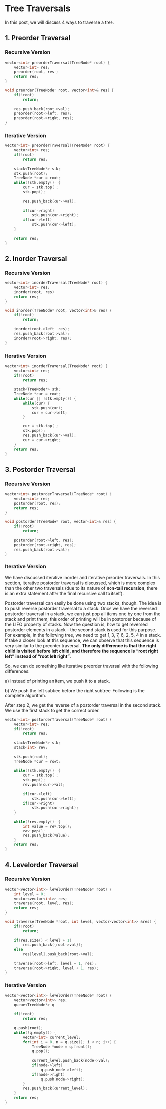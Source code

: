 # Tree Traversals
In this post, we will discuss 4 ways to traverse a tree.

## 1. Preorder Traversal
### Recursive Version
```C++
vector<int> preorderTraversal(TreeNode* root) {
    vector<int> res;
    preorder(root, res);
    return res;
}

void preorder(TreeNode* root, vector<int>& res) {
    if(!root)
        return;
    
    res.push_back(root->val);
    preorder(root->left, res);
    preorder(root->right, res);
}
```
### Iterative Version
```C++
vector<int> preorderTraversal(TreeNode* root) {
    vector<int> res;
    if(!root)
        return res;
    
    stack<TreeNode*> stk;
    stk.push(root);
    TreeNode *cur = root;
    while(!stk.empty()) {
        cur = stk.top();
        stk.pop();
        
        res.push_back(cur->val);
        
        if(cur->right)
            stk.push(cur->right);
        if(cur->left)
            stk.push(cur->left);
    }
    
    return res;
}
```
## 2. Inorder Traversal
### Recursive Version
```C++
vector<int> inorderTraversal(TreeNode* root) {
    vector<int> res;
    inorder(root, res);
    return res;
}

void inorder(TreeNode* root, vector<int>& res) {
    if(!root)
        return;
    
    inorder(root->left, res);
    res.push_back(root->val);
    inorder(root->right, res);
}
```
### Iterative Version
```C++
vector<int> inorderTraversal(TreeNode* root) {
    vector<int> res;
    if(!root)
        return res;
    
    stack<TreeNode*> stk;
    TreeNode *cur = root;
    while(cur || !stk.empty()) {
        while(cur) {
            stk.push(cur);
            cur = cur->left;
        }
        
        cur = stk.top();
        stk.pop();
        res.push_back(cur->val);
        cur = cur->right;
    }
    return res;
}
```
## 3. Postorder Traversal

### Recursive Version
```C++
vector<int> postorderTraversal(TreeNode* root) {
    vector<int> res;
    postorder(root, res);
    return res;
}

void postorder(TreeNode* root, vector<int>& res) {
    if(!root)
        return;
    
    postorder(root->left, res);
    postorder(root->right, res);
    res.push_back(root->val);
}
```
### Iterative Version
We have discussed iterative inorder and iterative preorder traversals. In this section, iterative postorder traversal is discussed, which is more complex than the other two traversals (due to its nature of **non-tail recursion**, there is an extra statement after the final recursive call to itself). 

Postorder traversal can easily be done using two stacks, though. The idea is to push reverse postorder traversal to a stack. Once we have the reversed postorder traversal in a stack, we can just pop all items one by one from the stack and print them; this order of printing will be in postorder because of the LIFO property of stacks. Now the question is, how to get reversed postorder elements in a stack – the second stack is used for this purpose. For example, in the following tree, we need to get 1, 3, 7, 6, 2, 5, 4 in a stack. If take a closer look at this sequence, we can observe that this sequence is very similar to the preorder traversal. **The only difference is that the right child is visited before left child, and therefore the sequence is “root right left” instead of “root left right”**. 

So, we can do something like iterative preorder traversal with the following differences: 

a) Instead of printing an item, we push it to a stack. 

b) We push the left subtree before the right subtree.
Following is the complete algorithm. 

After step 2, we get the reverse of a postorder traversal in the second stack. We use the first stack to get the correct order. 

```C++
vector<int> postorderTraversal(TreeNode* root) {
    vector<int> res;
    if(!root)
        return res;
    
    stack<TreeNode*> stk;
    stack<int> rev;
    
    stk.push(root);
    TreeNode *cur = root;
    
    while(!stk.empty()) {
        cur = stk.top();
        stk.pop();
        rev.push(cur->val);
        
        if(cur->left)
            stk.push(cur->left);
        if(cur->right)
            stk.push(cur->right);
    }
    
    while(!rev.empty()) {
        int value = rev.top();
        rev.pop();
        res.push_back(value);
    }
    return res;
}
```
## 4. Levelorder Traversal
### Recursive Version
```C++
vector<vector<int>> levelOrder(TreeNode* root) {
    int level = 0;
    vector<vector<int>> res;
    traverse(root, level, res);
    return res;
}

void traverse(TreeNode *root, int level, vector<vector<int>> &res) {
    if(!root)
        return;
    
    if(res.size() < level + 1)
        res.push_back({root->val});
    else
        res[level].push_back(root->val);
    
    traverse(root->left, level + 1, res);
    traverse(root->right, level + 1, res);
}
```
### Iterative Version

```C++
vector<vector<int>> levelOrder(TreeNode* root) {
    vector<vector<int>> res;
    queue<TreeNode*> q;
    
    if(!root)
        return res;
    
    q.push(root);
    while(!q.empty()) {
        vector<int> current_level;
        for(int i = 0, n = q.size(); i < n; i++) {
            TreeNode *node = q.front();
            q.pop();
            
            current_level.push_back(node->val);
            if(node->left)
                q.push(node->left);
            if(node->right)
                q.push(node->right);
        }
        res.push_back(current_level);
    }
    return res;
}
```